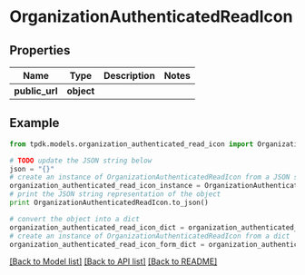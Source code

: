 # OrganizationAuthenticatedReadIcon


## Properties

Name | Type | Description | Notes
------------ | ------------- | ------------- | -------------
**public_url** | **object** |  | 

## Example

```python
from tpdk.models.organization_authenticated_read_icon import OrganizationAuthenticatedReadIcon

# TODO update the JSON string below
json = "{}"
# create an instance of OrganizationAuthenticatedReadIcon from a JSON string
organization_authenticated_read_icon_instance = OrganizationAuthenticatedReadIcon.from_json(json)
# print the JSON string representation of the object
print OrganizationAuthenticatedReadIcon.to_json()

# convert the object into a dict
organization_authenticated_read_icon_dict = organization_authenticated_read_icon_instance.to_dict()
# create an instance of OrganizationAuthenticatedReadIcon from a dict
organization_authenticated_read_icon_form_dict = organization_authenticated_read_icon.from_dict(organization_authenticated_read_icon_dict)
```
[[Back to Model list]](../README.md#documentation-for-models) [[Back to API list]](../README.md#documentation-for-api-endpoints) [[Back to README]](../README.md)


